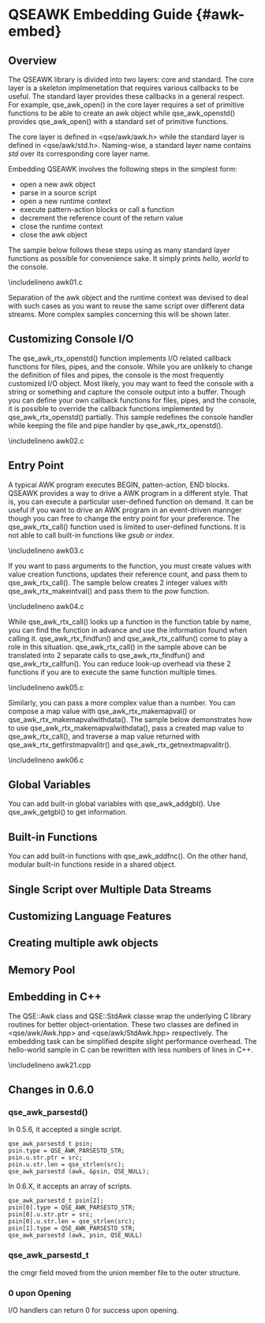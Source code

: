 QSEAWK Embedding Guide                                              {#awk-embed}
================================================================================

Overview
---------

The QSEAWK library is divided into two layers: core and standard.
The core layer is a skeleton implmenetation that requires various callbacks
to be useful. The standard layer provides these callbacks in a general respect.
For example, qse_awk_open() in the core layer requires a set of primitive 
functions to be able to create an awk object while qse_awk_openstd() provides 
qse_awk_open() with a standard set of primitive functions. 

The core layer is defined in <qse/awk/awk.h> while the standard layer is 
defined in <qse/awk/std.h>. Naming-wise, a standard layer name contains *std*
over its corresponding core layer name. 

Embedding QSEAWK involves the following steps in the simplest form:

 - open a new awk object
 - parse in a source script
 - open a new runtime context
 - execute pattern-action blocks or call a function
 - decrement the reference count of the return value
 - close the runtime context
 - close the awk object

The sample below follows these steps using as many standard layer functions as
possible for convenience sake. It simply prints *hello, world* to the console.

 \includelineno awk01.c

Separation of the awk object and the runtime context was devised to deal with
such cases as you want to reuse the same script over different data streams.
More complex samples concerning this will be shown later.

Customizing Console I/O
-----------------------

The qse_awk_rtx_openstd() function implements I/O related callback functions
for files, pipes, and the console. While you are unlikely to change the 
definition of files and pipes, the console is the most frequently customized 
I/O object. Most likely, you may want to feed the console with a string or 
something and capture the console output into a buffer. Though you can define
your own callback functions for files, pipes, and the console, it is possible
to override the callback functions implemented by qse_awk_rtx_openstd() 
partially. This sample redefines the console handler while keeping the file 
and pipe handler by qse_awk_rtx_openstd().

 \includelineno awk02.c

Entry Point
-----------

A typical AWK program executes BEGIN, patten-action, END blocks. QSEAWK provides
a way to drive a AWK program in a different style. That is, you can execute
a particular user-defined function on demand. It can be useful if you want
to drive an AWK program in an event-driven mannger though you can free to
change the entry point for your preference. The qse_awk_rtx_call() function
used is limited to user-defined functions. It is not able to call built-in
functions like *gsub* or *index*.

 \includelineno awk03.c  

If you want to pass arguments to the function, you must create values with 
value creation functions, updates their reference count, and pass them to 
qse_awk_rtx_call(). The sample below creates 2 integer values with 
qse_awk_rtx_makeintval() and pass them to the *pow* function.  

 \includelineno awk04.c

While qse_awk_rtx_call() looks up a function in the function table by name, 
you can find the function in advance and use the information found when 
calling it. qse_awk_rtx_findfun() and qse_awk_rtx_callfun() come to play a role
in this situation. qse_awk_rtx_call() in the sample above can be translated 
into 2 separate calls to qse_awk_rtx_findfun() and qse_awk_rtx_callfun(). 
You can reduce look-up overhead via these 2 functions if you are to execute
the same function multiple times.

 \includelineno awk05.c

Similarly, you can pass a more complex value than a number. You can compose
a map value with qse_awk_rtx_makemapval() or qse_awk_rtx_makemapvalwithdata().
The sample below demonstrates how to use qse_awk_rtx_makemapvalwithdata(),
pass a created map value to qse_awk_rtx_call(), and traverse a map value
returned with qse_awk_rtx_getfirstmapvalitr() and qse_awk_rtx_getnextmapvalitr().

 \includelineno awk06.c

Global Variables
----------------

You can add built-in global variables with qse_awk_addgbl().
Use qse_awk_getgbl() to get information. 

Built-in Functions
------------------

You can add built-in functions with qse_awk_addfnc().
On the other hand, modular built-in functions reside in a shared object.

Single Script over Multiple Data Streams
----------------------------------------

Customizing Language Features
-----------------------------

Creating multiple awk objects
-----------------------------

Memory Pool
-----------

Embedding in C++
-----------------

The QSE::Awk class and QSE::StdAwk classe wrap the underlying C library routines
for better object-orientation. These two classes are defined in <qse/awk/Awk.hpp>
and <qse/awk/StdAwk.hpp> respectively. The embedding task can be simplified despite
slight performance overhead. The hello-world sample in C can be rewritten with 
less numbers of lines in C++.

 \includelineno awk21.cpp

Changes in 0.6.0
----------------

### qse_awk_parsestd() ###

In 0.5.6, it accepted a single script.

    qse_awk_parsestd_t psin;
    psin.type = QSE_AWK_PARSESTD_STR;
    psin.u.str.ptr = src;
    psin.u.str.len = qse_strlen(src);
    qse_awk_parsestd (awk, &psin, QSE_NULL);

In 0.6.X, it accepts an array of scripts.

    qse_awk_parsestd_t psin[2];
    psin[0].type = QSE_AWK_PARSESTD_STR;
    psin[0].u.str.ptr = src;
    psin[0].u.str.len = qse_strlen(src);
    psin[1].type = QSE_AWK_PARSESTD_STR;
    qse_awk_parsestd (awk, psin, QSE_NULL)

### qse_awk_parsestd_t ###

the cmgr field moved from the union member file to the outer structure.

### 0 upon Opening ###
I/O handlers can return 0 for success upon opening.
